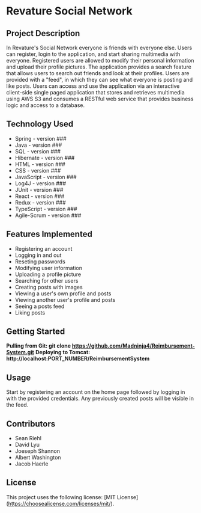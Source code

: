 # Revature Social Network

## Project Description
In Revature's Social Network everyone is friends with everyone else. Users can register, login to the application, and start sharing multimedia with everyone. Registered users are allowed to modify their personal information and upload their profile pictures. The application provides a search feature that allows users to search out friends and look at their profiles. Users are provided with a "feed", in which they can see what everyone is posting and like posts. Users can access and use the application via an interactive client-side single paged application that stores and retrieves multimedia using AWS S3 and consumes a RESTful web service that provides business logic and access to a database.

## Technology Used
* Spring - version ###
* Java - version ###
* SQL - version ###
* Hibernate - version ###
* HTML - version ###
* CSS - version ###
* JavaScript - version ###
* Log4J - version ###
* JUnit - version ###
* React - version ###
* Redux - version ###
* TypeScript - version ###
* Agile-Scrum - version ###

## Features Implemented
* Registering an account
* Logging in and out
* Reseting passwords
* Modifying user information
* Uploading a profile picture
* Searching for other users
* Creating posts with images
* Viewing a user's own profile and posts
* Viewing another user's profile and posts
* Seeing a posts feed
* Liking posts

## Getting Started
**Pulling from Git: git clone https://github.com/Madninja4/Reimbursement-System.git**
**Deploying to Tomcat: http://localhost:PORT_NUMBER/ReimbursementSystem**

## Usage
Start by registering an account on the home page followed by logging in with the provided credentials. Any previously created posts will be visible in the feed.

## Contributors
* Sean Riehl
* David Lyu
* Joeseph Shannon
* Albert Washington
* Jacob Haerle

## License
This project uses the following license: [MIT License] (https://choosealicense.com/licenses/mit/).

